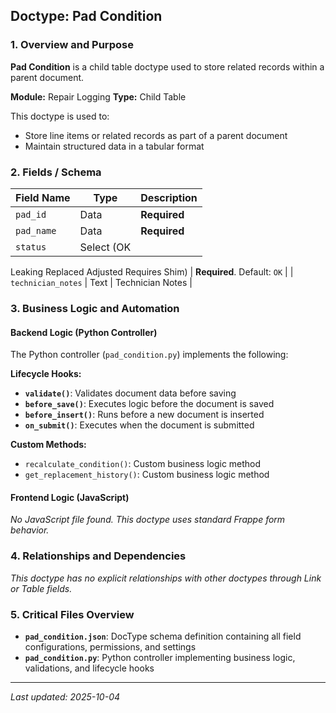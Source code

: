## Doctype: Pad Condition

### 1. Overview and Purpose

**Pad Condition** is a child table doctype used to store related records within a parent document.

**Module:** Repair Logging
**Type:** Child Table

This doctype is used to:
- Store line items or related records as part of a parent document
- Maintain structured data in a tabular format

### 2. Fields / Schema

| Field Name | Type | Description |
|------------|------|-------------|
| `pad_id` | Data | **Required** |
| `pad_name` | Data | **Required** |
| `status` | Select (OK
Leaking
Replaced
Adjusted
Requires Shim) | **Required**. Default: `OK` |
| `technician_notes` | Text | Technician Notes |

### 3. Business Logic and Automation

#### Backend Logic (Python Controller)

The Python controller (`pad_condition.py`) implements the following:

**Lifecycle Hooks:**
- **`validate()`**: Validates document data before saving
- **`before_save()`**: Executes logic before the document is saved
- **`before_insert()`**: Runs before a new document is inserted
- **`on_submit()`**: Executes when the document is submitted

**Custom Methods:**
- `recalculate_condition()`: Custom business logic method
- `get_replacement_history()`: Custom business logic method

#### Frontend Logic (JavaScript)

*No JavaScript file found. This doctype uses standard Frappe form behavior.*

### 4. Relationships and Dependencies

*This doctype has no explicit relationships with other doctypes through Link or Table fields.*

### 5. Critical Files Overview

- **`pad_condition.json`**: DocType schema definition containing all field configurations, permissions, and settings
- **`pad_condition.py`**: Python controller implementing business logic, validations, and lifecycle hooks

---

*Last updated: 2025-10-04*
